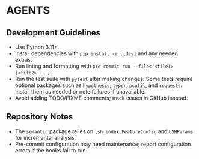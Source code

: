 # AGENTS

## Development Guidelines
- Use Python 3.11+.
- Install dependencies with `pip install -e .[dev]` and any needed extras.
- Run linting and formatting with `pre-commit run --files <file1> [<file2> ...]`.
- Run the test suite with `pytest` after making changes. Some tests require optional packages such as `hypothesis`, `typer`, `psutil`, and `requests`. Install them as needed or note failures if unavailable.
- Avoid adding TODO/FIXME comments; track issues in GitHub instead.

## Repository Notes
- The `semantic` package relies on `lsh_index.FeatureConfig` and `LSHParams` for incremental analysis.
- Pre-commit configuration may need maintenance; report configuration errors if the hooks fail to run.

